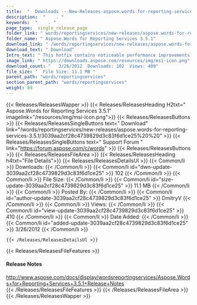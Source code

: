 ```yaml
---
title:  "  Downloads ---New-Releases-aspose.words-for-reporting-services-3.5.1 . " 
description:  "    . " 
keywords:  "    . " 
page_type:  single_release_page
folder_link: " words/reportingservices/new-releases/aspose.words-for-reporting-services-3.5.1/"
folder_name: " Aspose.Words for Reporting Services 3.5.1"
download_link: " /words/reportingservices/new-releases/aspose.words-for-reporting-services-3.5.1/3039aa2cf28c4739829d3c83f6d1ce25"
download_text: " Download"
Intro_text: " This hotfix contains noticeable performance improvements. We have dramatically r..."
image_link: " https://downloads.aspose.com/resources/img/msi-icon.png"
download_count: "   3/26/2012  Downloads: 102  Views: 409"
file_size: "  File Size: 11.1 MB "
parent_path: "words/reportingservices"
section_parent_path: "words/reportingservices"
weight: 89 
---
```


{{< Releases/ReleasesWapper >}}
  {{< Releases/ReleasesHeading H2txt=" Aspose.Words for Reporting Services 3.5.1" imagelink="/resources/img/msi-icon.png">}}
  {{< Releases/ReleasesButtons >}}
    {{< Releases/ReleasesSingleButtons text=" Download" link="/words/reportingservices/new-releases/aspose.words-for-reporting-services-3.5.1/3039aa2cf28c4739829d3c83f6d1ce25%20%20" >}}
    {{< Releases/ReleasesSingleButtons text=" Support Forum " link="https://forum.aspose.com/c/words" >}}
  {{< Releases/ReleasesButtons >}}
  {{< Releases/ReleasesFileArea >}}
    {{< Releases/ReleasesHeading h4txt="File Details">}}
    {{< Releases/ReleasesDetailsUl >}}
            {{< Common/li  >}} Downloads: {{< /Common/li >}} 
      {{< Common/li id="dwn-update-3039aa2cf28c4739829d3c83f6d1ce25" >}} 102 {{< /Common/li >}} 
      {{< Common/li  >}} File Size: {{< /Common/li >}} 
      {{< Common/li id="size-update-3039aa2cf28c4739829d3c83f6d1ce25" >}} 11.1 MB {{< /Common/li >}} 
      {{< Common/li  >}} Posted By: {{< /Common/li >}} 
      {{< Common/li id="author-update-3039aa2cf28c4739829d3c83f6d1ce25" >}} DmitryV {{< /Common/li >}} 
      {{< Common/li  >}} Views: {{< /Common/li >}} 
      {{< Common/li id="view-update-3039aa2cf28c4739829d3c83f6d1ce25" >}} 410 {{< /Common/li >}} 
      {{< Common/li  >}} Date Added: {{< /Common/li >}} 
      {{< Common/li id="added-update-3039aa2cf28c4739829d3c83f6d1ce25" >}} 3/26/2012 {{< /Common/li >}} 

    {{< /Releases/ReleasesDetailsUl >}}

  {{< Releases/ReleasesFileFeatures >}}
      <h4>Release Notes</h4><div><a href="http://www.aspose.com/docs/display/wordsreportingservices/Aspose.Words+for+Reporting+Services+3.5.1+Release+Notes">http://www.aspose.com/docs/display/wordsreportingservices/Aspose.Words+for+Reporting+Services+3.5.1+Release+Notes</a></div>
  {{< /Releases/ReleasesFileFeatures >}}
 {{< /Releases/ReleasesFileArea >}}
{{< /Releases/ReleasesWapper >}}


